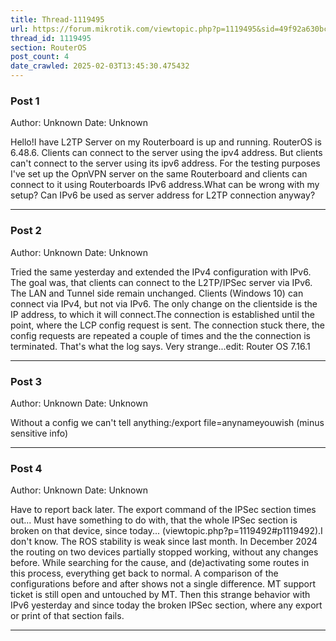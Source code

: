 ```yaml
---
title: Thread-1119495
url: https://forum.mikrotik.com/viewtopic.php?p=1119495&sid=49f92a630bc7970d8ca50523be880e8f#p1119495
thread_id: 1119495
section: RouterOS
post_count: 4
date_crawled: 2025-02-03T13:45:30.475432
---
```


### Post 1
Author: Unknown
Date: Unknown

Hello!I have L2TP Server on my Routerboard is up and running. RouterOS is 6.48.6. Clients can connect to the server using the ipv4 address. But clients can't connect to the server using its ipv6 address. For the testing purposes I've set up the OpnVPN server on the same Routerboard and clients can connect to it using Routerboards IPv6 address.What can be wrong with my setup? Can IPv6 be used as server address for L2TP connection anyway?

---
### Post 2
Author: Unknown
Date: Unknown

Tried the same yesterday and extended the IPv4 configuration with IPv6. The goal was, that clients can connect to the L2TP/IPSec server via IPv6. The LAN and Tunnel side remain unchanged. Clients (Windows 10) can connect via IPv4, but not via IPv6. The only change on the clientside is the IP address, to which it will connect.The connection is established until the point, where the LCP config request is sent. The connection stuck there, the config requests are repeated a couple of times and the the connection is terminated. That's what the log says. Very strange...edit: Router OS 7.16.1

---
### Post 3
Author: Unknown
Date: Unknown

Without a config we can't tell anything:/export file=anynameyouwish (minus sensitive info)

---
### Post 4
Author: Unknown
Date: Unknown

Have to report back later. The export command of the IPSec section times out... Must have something to do with, that the whole IPSec section is broken on that device, since today... (viewtopic.php?p=1119492#p1119492).I don't know. The ROS stability is weak since last month. In December 2024 the routing on two devices partially stopped working, without any changes before. While searching for the cause, and (de)activating some routes in this process, everything get back to normal. A comparison of the configurations before and after shows not a single difference. MT support ticket is still open and untouched by MT. Then this strange behavior with IPv6 yesterday and since today the broken IPSec section, where any export or print of that section fails.

---

